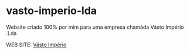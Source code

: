 # vasto-imperio-lda
 Website criado 100% por mim para uma empresa chamáda Vásto Império .Lda

WEB SITE:
<a href="https://galinha2.github.io/vasto-imperio-lda/pagina-principal/index.html">Vásto Império</a>

<img src="../imagens/pag-01.png" alt="">
<img src="../imagens/pag-02.png" alt="">
<img src="../imagens/pag-03.png" alt="">